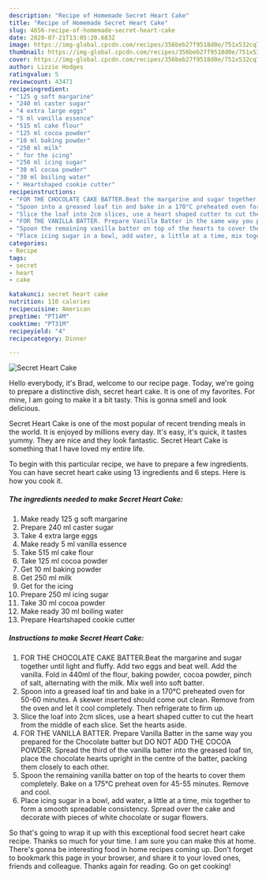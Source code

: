 ```yaml
---
description: "Recipe of Homemade Secret Heart Cake"
title: "Recipe of Homemade Secret Heart Cake"
slug: 4656-recipe-of-homemade-secret-heart-cake
date: 2020-07-21T13:05:20.683Z
image: https://img-global.cpcdn.com/recipes/356beb27f9518d0e/751x532cq70/secret-heart-cake-recipe-main-photo.jpg
thumbnail: https://img-global.cpcdn.com/recipes/356beb27f9518d0e/751x532cq70/secret-heart-cake-recipe-main-photo.jpg
cover: https://img-global.cpcdn.com/recipes/356beb27f9518d0e/751x532cq70/secret-heart-cake-recipe-main-photo.jpg
author: Lizzie Hodges
ratingvalue: 5
reviewcount: 43471
recipeingredient:
- "125 g soft margarine"
- "240 ml caster sugar"
- "4 extra large eggs"
- "5 ml vanilla essence"
- "515 ml cake flour"
- "125 ml cocoa powder"
- "10 ml baking powder"
- "250 ml milk"
- " for the icing"
- "250 ml icing sugar"
- "30 ml cocoa powder"
- "30 ml boiling water"
- " Heartshaped cookie cutter"
recipeinstructions:
- "FOR THE CHOCOLATE CAKE BATTER.Beat the margarine and sugar together until light and fluffy. Add two eggs and beat well. Add the vanilla. Fold in 440ml of the flour, baking powder, cocoa powder, pinch of salt, alternating with the milk. Mix well into soft batter."
- "Spoon into a greased loaf tin and bake in a 170°C preheated oven for 50-60 minutes. A skewer inserted should come out clean. Remove from the oven and let it cool completely. Then refrigerate to firm up."
- "Slice the loaf into 2cm slices, use a heart shaped cutter to cut the heart from the middle of each slice. Set the hearts aside."
- "FOR THE VANILLA BATTER. Prepare Vanilla Batter in the same way you prepared for the Chocolate batter but DO NOT ADD THE COCOA POWDER. Spread the third of the vanilla batter into the greased loaf tin, place the chocolate hearts upright in the centre of the batter, packing them closely to each other."
- "Spoon the remaining vanilla batter on top of the hearts to cover them completely. Bake on a 175°C preheat oven for 45-55 minutes. Remove and cool."
- "Place icing sugar in a bowl, add water, a little at a time, mix together to form a smooth spreadable consistency. Spread over the cake and decorate with pieces of white chocolate or sugar flowers."
categories:
- Recipe
tags:
- secret
- heart
- cake

katakunci: secret heart cake 
nutrition: 110 calories
recipecuisine: American
preptime: "PT14M"
cooktime: "PT31M"
recipeyield: "4"
recipecategory: Dinner

---
```



![Secret Heart Cake](https://img-global.cpcdn.com/recipes/356beb27f9518d0e/751x532cq70/secret-heart-cake-recipe-main-photo.jpg)

Hello everybody, it's Brad, welcome to our recipe page. Today, we're going to prepare a distinctive dish, secret heart cake. It is one of my favorites. For mine, I am going to make it a bit tasty. This is gonna smell and look delicious.

Secret Heart Cake is one of the most popular of recent trending meals in the world. It is enjoyed by millions every day. It's easy, it's quick, it tastes yummy. They are nice and they look fantastic. Secret Heart Cake is something that I have loved my entire life.




To begin with this particular recipe, we have to prepare a few ingredients. You can have secret heart cake using 13 ingredients and 6 steps. Here is how you cook it.

<!--inarticleads1-->

##### The ingredients needed to make Secret Heart Cake:

1. Make ready 125 g soft margarine
1. Prepare 240 ml caster sugar
1. Take 4 extra large eggs
1. Make ready 5 ml vanilla essence
1. Take 515 ml cake flour
1. Take 125 ml cocoa powder
1. Get 10 ml baking powder
1. Get 250 ml milk
1. Get  for the icing
1. Prepare 250 ml icing sugar
1. Take 30 ml cocoa powder
1. Make ready 30 ml boiling water
1. Prepare  Heartshaped cookie cutter




<!--inarticleads2-->

##### Instructions to make Secret Heart Cake:

1. FOR THE CHOCOLATE CAKE BATTER.Beat the margarine and sugar together until light and fluffy. Add two eggs and beat well. Add the vanilla. Fold in 440ml of the flour, baking powder, cocoa powder, pinch of salt, alternating with the milk. Mix well into soft batter.
1. Spoon into a greased loaf tin and bake in a 170°C preheated oven for 50-60 minutes. A skewer inserted should come out clean. Remove from the oven and let it cool completely. Then refrigerate to firm up.
1. Slice the loaf into 2cm slices, use a heart shaped cutter to cut the heart from the middle of each slice. Set the hearts aside.
1. FOR THE VANILLA BATTER. Prepare Vanilla Batter in the same way you prepared for the Chocolate batter but DO NOT ADD THE COCOA POWDER. Spread the third of the vanilla batter into the greased loaf tin, place the chocolate hearts upright in the centre of the batter, packing them closely to each other.
1. Spoon the remaining vanilla batter on top of the hearts to cover them completely. Bake on a 175°C preheat oven for 45-55 minutes. Remove and cool.
1. Place icing sugar in a bowl, add water, a little at a time, mix together to form a smooth spreadable consistency. Spread over the cake and decorate with pieces of white chocolate or sugar flowers.




So that's going to wrap it up with this exceptional food secret heart cake recipe. Thanks so much for your time. I am sure you can make this at home. There's gonna be interesting food in home recipes coming up. Don't forget to bookmark this page in your browser, and share it to your loved ones, friends and colleague. Thanks again for reading. Go on get cooking!
